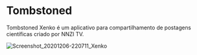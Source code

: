 # Tombstoned
Tombstoned Xenko é um aplicativo para compartilhamento de postagens científicas criado por NNZI TV.

![Screenshot_20201206-220711_Xenko](https://user-images.githubusercontent.com/77898775/105632325-8620c580-5e63-11eb-9187-76eeb8efef6d.png)
